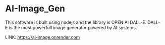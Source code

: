 # AI-Image_Gen
This software is built using nodejs and the library is OPEN AI DALL-E.
DALL-E is the most powerfull image generator powered by AI systems.


LINK:
https://ai-image.onrender.com
